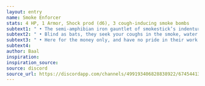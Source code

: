 ```yaml
---
layout: entry
name: Smoke Enforcer
stats: 4 HP, 1 Armor, Shock prod (d6), 3 cough-inducing smoke bombs
subtext1: " • The semi-amphibian iron gauntlet of smokestick’s indentured workforce, they’re paid two pounds per beating, verified kills docks their pay for a week."
subtext2: " • Blind as bats, they seek your coughs in the smoke, water filled diving helmets ensure they don't need to switch from gills over to respiration."
subtext3: " • Here for the money only, and have no pride in their work. Employers and 'clients' alike make their lives miserable."
subtext4:
author: Baal
inspiration:
inspiration_source:
source: discord
source_url: https://discordapp.com/channels/499193406828838922/674544134798966806/695715698910953575
---
```

